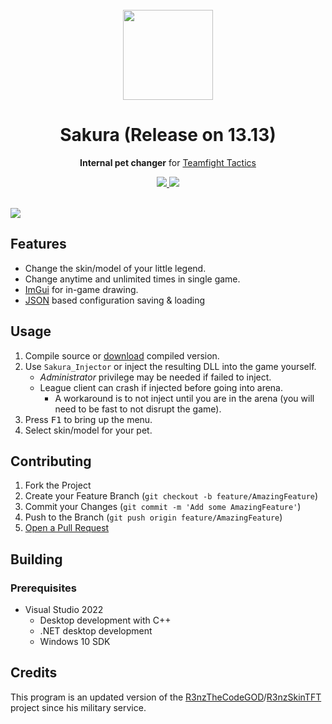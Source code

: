 <br>
<div align="center">
    <img src="https://i.imgur.com/aF3urSc.png" width="144">
  <h1 align="center">Sakura (Release on 13.13)</h1>
  <p align="center">
    <strong>Internal pet changer</strong> for <a href="https://teamfighttactics.leagueoflegends.com/">Teamfight Tactics</strong>
  </p>
  <p>
    <a href="https://github.com/rumi-chan/Sakura">
      <img src="https://img.shields.io/github/stars/rumi-chan/Sakura?style=for-the-badge" />
    </a>
    <a href="./LICENSE">
      <img src ="https://img.shields.io/github/license/rumi-chan/Sakura?style=for-the-badge"/>
    </a>
  </p>
</div>
<br>

<img src="https://i.imgur.com/rWG6LPD.png">

## Features
- Change the skin/model of your little legend.
- Change anytime and unlimited times in single game.
- <a href="https://github.com/ocornut/imgui">ImGui</a> for in-game drawing.
- <a href="https://github.com/nlohmann/json">JSON</a> based configuration saving & loading

## Usage
   1. Compile source or <a href="https://github.com/rumi-chan/Sakura/releases/latest">download</a> compiled version.
   2. Use `Sakura_Injector` or inject the resulting DLL into the game yourself.
      - *Administrator* privilege may be needed if failed to inject.
      - League client can crash if injected before going into arena.
         - A workaround is to not inject until you are in the arena (you will need to be fast to not disrupt the game).
   3. Press <kbd>F1</kbd> to bring up the menu.
   4. Select skin/model for your pet.


## Contributing
1. Fork the Project
1. Create your Feature Branch (`git checkout -b feature/AmazingFeature`)
1. Commit your Changes (`git commit -m 'Add some AmazingFeature'`)
1. Push to the Branch (`git push origin feature/AmazingFeature`)
2. [Open a Pull Request](https://github.com/rumi-chan/Sakura/pulls)

## Building
### Prerequisites
- Visual Studio 2022
  - Desktop development with C++
  - .NET desktop development
  - Windows 10 SDK

## Credits
   This program is an updated version of the <a href="https://github.com/R3nzTheCodeGOD">R3nzTheCodeGOD</a>/<a href="https://github.com/R3nzTheCodeGOD/R3nzSkinTFT">R3nzSkinTFT</a> project since his military service.

